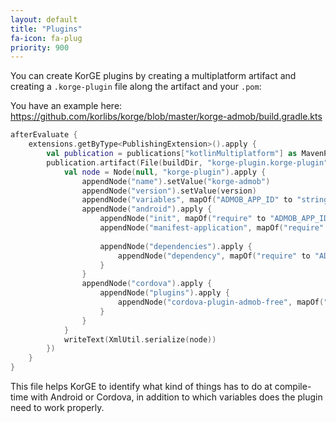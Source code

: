 ```yaml
---
layout: default
title: "Plugins"
fa-icon: fa-plug
priority: 900
---
```


You can create KorGE plugins by creating a multiplatform artifact and creating a `.korge-plugin` file along the artifact and your `.pom`:

You have an example here: <https://github.com/korlibs/korge/blob/master/korge-admob/build.gradle.kts>

```kotlin
afterEvaluate {
    extensions.getByType<PublishingExtension>().apply {
        val publication = publications["kotlinMultiplatform"] as MavenPublication
        publication.artifact(File(buildDir, "korge-plugin.korge-plugin").apply {
            val node = Node(null, "korge-plugin").apply {
                appendNode("name").setValue("korge-admob")
                appendNode("version").setValue(version)
                appendNode("variables", mapOf("ADMOB_APP_ID" to "string"))
                appendNode("android").apply {
                    appendNode("init", mapOf("require" to "ADMOB_APP_ID")).setValue("try { com.google.android.gms.ads.MobileAds.initialize(com.soywiz.korio.android.androidContext(), \"\${ADMOB_APP_ID}\") } catch (e: Throwable) { e.printStackTrace() }")
                    appendNode("manifest-application", mapOf("require" to "ADMOB_APP_ID")).setValue("<meta-data android:name=\"com.google.android.gms.ads.APPLICATION_ID\" android:value=\"\${ADMOB_APP_ID}\" />")
                    
                    appendNode("dependencies").apply {
                        appendNode("dependency", mapOf("require" to "ADMOB_APP_ID")).setValue("com.google.android.gms:play-services-ads:$playServicesVersion")
                    }
                }
                appendNode("cordova").apply {
                    appendNode("plugins").apply {
                        appendNode("cordova-plugin-admob-free", mapOf("ADMOB_APP_ID" to "\${ADMOB_APP_ID}"))
                    }
                }
            }
            writeText(XmlUtil.serialize(node))
        })
    }
}
```

This file helps KorGE to identify what kind of things has to do at compile-time with Android or Cordova, in addition to which variables does the plugin need
to work properly.
